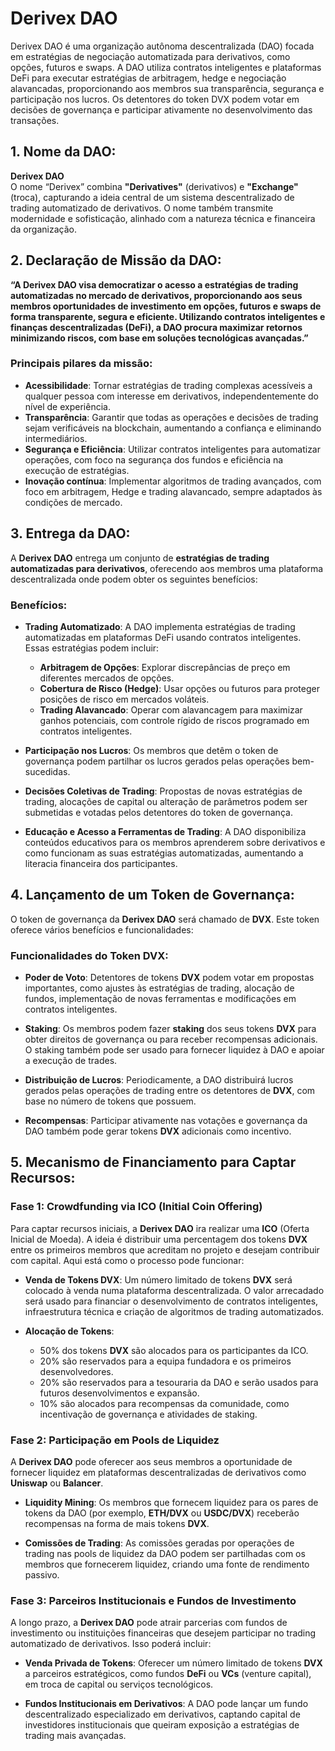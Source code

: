 # Derivex DAO
Derivex DAO é uma organização autônoma descentralizada (DAO) focada em estratégias de negociação automatizada para derivativos, como opções, futuros e swaps. 
A DAO utiliza contratos inteligentes e plataformas DeFi para executar estratégias de arbitragem, hedge e negociação alavancadas, proporcionando aos membros sua transparência, segurança e participação nos lucros. 
Os detentores do token DVX podem votar em decisões de governança e participar ativamente no desenvolvimento das transações.

## 1. Nome da DAO:
**Derivex DAO**  
O nome “Derivex” combina **"Derivatives"** (derivativos) e **"Exchange"** (troca), capturando a ideia central de um sistema descentralizado de trading automatizado de derivativos. O nome também transmite modernidade e sofisticação, alinhado com a natureza técnica e financeira da organização.

## 2. Declaração de Missão da DAO:
**“A Derivex DAO visa democratizar o acesso a estratégias de trading automatizadas no mercado de derivativos, proporcionando aos seus membros oportunidades de investimento em opções, futuros e swaps de forma transparente, segura e eficiente. Utilizando contratos inteligentes e finanças descentralizadas (DeFi), a DAO procura maximizar retornos minimizando riscos, com base em soluções tecnológicas avançadas.”**

### Principais pilares da missão:

- **Acessibilidade**: Tornar estratégias de trading complexas acessíveis a qualquer pessoa com interesse em derivativos, independentemente do nível de experiência.
- **Transparência**: Garantir que todas as operações e decisões de trading sejam verificáveis na blockchain, aumentando a confiança e eliminando intermediários.
- **Segurança e Eficiência**: Utilizar contratos inteligentes para automatizar operações, com foco na segurança dos fundos e eficiência na execução de estratégias.
- **Inovação contínua**: Implementar algoritmos de trading avançados, com foco em arbitragem, Hedge e trading alavancado, sempre adaptados às condições de mercado.

## 3. Entrega da DAO:
A **Derivex DAO** entrega um conjunto de **estratégias de trading automatizadas para derivativos**, oferecendo aos membros uma plataforma descentralizada onde podem obter os seguintes benefícios:

### Benefícios:

- **Trading Automatizado**: A DAO implementa estratégias de trading automatizadas em plataformas DeFi usando contratos inteligentes. Essas estratégias podem incluir:
  - **Arbitragem de Opções**: Explorar discrepâncias de preço em diferentes mercados de opções.
  - **Cobertura de Risco (Hedge)**: Usar opções ou futuros para proteger posições de risco em mercados voláteis.
  - **Trading Alavancado**: Operar com alavancagem para maximizar ganhos potenciais, com controle rígido de riscos programado em contratos inteligentes.
  
- **Participação nos Lucros**: Os membros que detêm o token de governança podem partilhar os lucros gerados pelas operações bem-sucedidas.
  
- **Decisões Coletivas de Trading**: Propostas de novas estratégias de trading, alocações de capital ou alteração de parâmetros podem ser submetidas e votadas pelos detentores do token de governança.

- **Educação e Acesso a Ferramentas de Trading**: A DAO disponibiliza conteúdos educativos para os membros aprenderem sobre derivativos e como funcionam as suas estratégias automatizadas, aumentando a literacia financeira dos participantes.

## 4. Lançamento de um Token de Governança:
O token de governança da **Derivex DAO** será chamado de **DVX**. Este token oferece vários benefícios e funcionalidades:

### Funcionalidades do Token DVX:
- **Poder de Voto**: Detentores de tokens **DVX** podem votar em propostas importantes, como ajustes às estratégias de trading, alocação de fundos, implementação de novas ferramentas e modificações em contratos inteligentes.
  
- **Staking**: Os membros podem fazer **staking** dos seus tokens **DVX** para obter direitos de governança ou para receber recompensas adicionais. O staking também pode ser usado para fornecer liquidez à DAO e apoiar a execução de trades.
  
- **Distribuição de Lucros**: Periodicamente, a DAO distribuirá lucros gerados pelas operações de trading entre os detentores de **DVX**, com base no número de tokens que possuem.

- **Recompensas**: Participar ativamente nas votações e governança da DAO também pode gerar tokens **DVX** adicionais como incentivo.

## 5. Mecanismo de Financiamento para Captar Recursos:

### Fase 1: **Crowdfunding via ICO (Initial Coin Offering)**
Para captar recursos iniciais, a **Derivex DAO** ira realizar uma **ICO** (Oferta Inicial de Moeda). A ideia é distribuir uma percentagem dos tokens **DVX** entre os primeiros membros que acreditam no projeto e desejam contribuir com capital. Aqui está como o processo pode funcionar:

- **Venda de Tokens DVX**: Um número limitado de tokens **DVX** será colocado à venda numa plataforma descentralizada. O valor arrecadado será usado para financiar o desenvolvimento de contratos inteligentes, infraestrutura técnica e criação de algoritmos de trading automatizados.
  
- **Alocação de Tokens**:
  - 50% dos tokens **DVX** são alocados para os participantes da ICO.
  - 20% são reservados para a equipa fundadora e os primeiros desenvolvedores.
  - 20% são reservados para a tesouraria da DAO e serão usados para futuros desenvolvimentos e expansão.
  - 10% são alocados para recompensas da comunidade, como incentivação de governança e atividades de staking.

### Fase 2: **Participação em Pools de Liquidez**
A **Derivex DAO** pode oferecer aos seus membros a oportunidade de fornecer liquidez em plataformas descentralizadas de derivativos como **Uniswap** ou **Balancer**.

- **Liquidity Mining**: Os membros que fornecem liquidez para os pares de tokens da DAO (por exemplo, **ETH/DVX** ou **USDC/DVX**) receberão recompensas na forma de mais tokens **DVX**.

- **Comissões de Trading**: As comissões geradas por operações de trading nas pools de liquidez da DAO podem ser partilhadas com os membros que fornecerem liquidez, criando uma fonte de rendimento passivo.

### Fase 3: **Parceiros Institucionais e Fundos de Investimento**
A longo prazo, a **Derivex DAO** pode atrair parcerias com fundos de investimento ou instituições financeiras que desejem participar no trading automatizado de derivativos. Isso poderá incluir:

- **Venda Privada de Tokens**: Oferecer um número limitado de tokens **DVX** a parceiros estratégicos, como fundos **DeFi** ou **VCs** (venture capital), em troca de capital ou serviços tecnológicos.
  
- **Fundos Institucionais em Derivativos**: A DAO pode lançar um fundo descentralizado especializado em derivativos, captando capital de investidores institucionais que queiram exposição a estratégias de trading mais avançadas.

